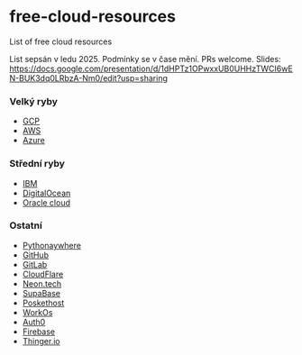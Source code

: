 # free-cloud-resources
List of free cloud resources

List sepsán v ledu 2025. Podmínky se v čase mění. PRs welcome.
Slides: https://docs.google.com/presentation/d/1dHPTz1OPwxxUB0UHHzTWCI6wEN-BUK3dq0LRbzA-Nm0/edit?usp=sharing

### Velký ryby
- [GCP](https://cloud.google.com/free/docs/free-cloud-features#free-tier)
- [AWS](https://aws.amazon.com/free/?nc2=h_ql_pr_ft&all-free-tier.sort-by=item.additionalFields.SortRank&all-free-tier.sort-order=asc&awsf.Free%20Tier%20Types=tier%23always-free&awsf.Free%20Tier%20Categories=*all)
- [Azure](https://azure.microsoft.com/en-us/pricing/free-services)

### Střední ryby
- [IBM](https://www.ibm.com/cloud/free)
- [DigitalOcean](https://www.digitalocean.com/pricing)
- [Oracle cloud](https://www.oracle.com/cloud/price-list/)

### Ostatní
- [Pythonaywhere](https://www.pythonanywhere.com/)
- [GitHub](github.com)
- [GitLab](https://gitlab.com)
- [CloudFlare](https://www.cloudflare.com/plans/developer-platform/#overview)
- [Neon.tech](neon.tech)
- [SupaBase](https://supabase.com/)
- [Poskethost](https://pockethost.io/)
- [WorkOs](https://workos.com/)
- [Auth0](https://auth0.com/)
- [Firebase](https://firebase.google.com/)
- [Thinger.io](https://thinger.io/)
